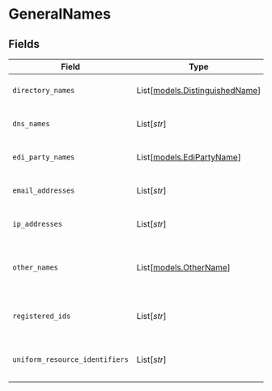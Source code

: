 # GeneralNames


## Fields

| Field                                                                                            | Type                                                                                             | Required                                                                                         | Description                                                                                      |
| ------------------------------------------------------------------------------------------------ | ------------------------------------------------------------------------------------------------ | ------------------------------------------------------------------------------------------------ | ------------------------------------------------------------------------------------------------ |
| `directory_names`                                                                                | List[[models.DistinguishedName](../models/distinguishedname.md)]                                 | :heavy_minus_sign:                                                                               | The parsed directoryName entries in the GeneralName.                                             |
| `dns_names`                                                                                      | List[*str*]                                                                                      | :heavy_minus_sign:                                                                               | The parsed dNSName entries in the GeneralName.                                                   |
| `edi_party_names`                                                                                | List[[models.EdiPartyName](../models/edipartyname.md)]                                           | :heavy_minus_sign:                                                                               | The parsed eDIPartyName entries in the GeneralName.                                              |
| `email_addresses`                                                                                | List[*str*]                                                                                      | :heavy_minus_sign:                                                                               | The parsed rfc822Name entries in the GeneralName.                                                |
| `ip_addresses`                                                                                   | List[*str*]                                                                                      | :heavy_minus_sign:                                                                               | The parsed ipAddress entries in the GeneralName.                                                 |
| `other_names`                                                                                    | List[[models.OtherName](../models/othername.md)]                                                 | :heavy_minus_sign:                                                                               | The parsed otherName entries in the GeneralName. An arbitrary binary value identified by an OID. |
| `registered_ids`                                                                                 | List[*str*]                                                                                      | :heavy_minus_sign:                                                                               | The parsed registeredID entries in the GeneralName. Stored in dotted-decimal format.             |
| `uniform_resource_identifiers`                                                                   | List[*str*]                                                                                      | :heavy_minus_sign:                                                                               | The parsed uniformResourceIdentifier entries in the GeneralName.                                 |